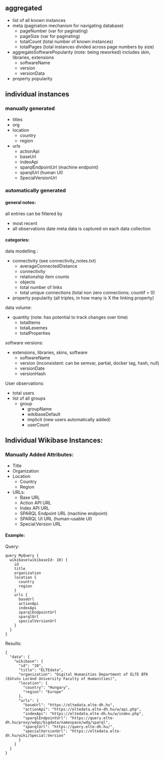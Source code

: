## aggregated

- list of all known instances
- meta (pagination mechanism for navigating database)
  - pageNumber (var for paginating)
  - pageSize (var for paginating)
  - totalCount (total number of known instances)
  - totalPages (total instances divided across page numbers by size)
- aggregateSoftwarePopularity (note: being reworked) includes skin, libraries, extensions
  - softwareName
  - version
  - versionData
- property popularity


## individual instances

### manually generated

- titles 
- org
- location
  - country
  - region
- urls
  - actionApi
  - baseUrl
  - indexApi
  - sparqlEndpointUrl (machine endpoint)
  - sparqlUrl (human UI)
  - SpecialVersionUrl

### automatically generated

#### general notes:
all entries can be filtered by 
  - most recent 
  - all observations
date meta data is captured on each data collection 

#### categories:

data modelling :

- connectivity (see connectivity_notes.txt)
  - averageConnectedDistance 
  - connectivity
  - relationship item counts
  - objects
  - total number of links
  - total unique connections (total non zero connections; countif > 0)
- property popularity (all triples, in how many is X the linking property)

data volume:
- quantity (note: has potential to track changes over time)
  - totalItems
  - totalLexemes
  - totalProperties

software versions:
- extensions, libraries, skins, software
  - softwareName
  - version (inconsistent: can be semvar, partial, docker tag, hash, null)
  - versionDate
  - versionHash
 
User observations:
- total users
- list of all groups
  - group
    - groupName
    - wikibaseDefault
    - implicit (new users automatically added)
    - userCount


  
## Individual Wikibase Instances:

### Manually Added Attributes:

- Title
- Organization
- Location
  - Country
  - Region
- URLs:
  - Base URL
  - Action API URL
  - Index API URL
  - SPARQL Endpoint URL (machine endpoint)
  - SPARQL UI URL (human-usable UI)
  - Special:Version URL

#### Example:

Query:

```
query MyQuery {
  wikibase(wikibaseId: 10) {
    id
    title
    organization
    location {
      country
      region
    }
    urls {
      baseUrl
      actionApi
      indexApi
      sparqlEndpointUrl
      sparqlUrl
      specialVersionUrl
    }
  }
}
```

Results:

```
{
  "data": {
    "wikibase": {
      "id": "10",
      "title": "ELTEdata",
      "organization": "Digital Humanities Department of ELTE BTK (Eötvös Loránd University Faculty of Humanities)",
      "location": {
        "country": "Hungary",
        "region": "Europe"
      },
      "urls": {
        "baseUrl": "https://eltedata.elte-dh.hu",
        "actionApi": "https://eltedata.elte-dh.hu/w/api.php",
        "indexApi": "https://eltedata.elte-dh.hu/w/index.php",
        "sparqlEndpointUrl": "https://query.elte-dh.hu/proxy/wdqs/bigdata/namespace/wdq/sparql",
        "sparqlUrl": "https://query.elte-dh.hu/",
        "specialVersionUrl": "https://eltedata.elte-dh.hu/wiki/Special:Version"
      }
    }
  }
}
```
